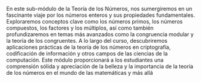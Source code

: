 En este sub-módulo de la Teoría de los Números, nos sumergiremos en un fascinante viaje por los números enteros y sus propiedades fundamentales. Exploraremos conceptos clave como los números primos, los números compuestos, los factores y los múltiplos, así como también profundizaremos en temas más avanzados como la congruencia modular y la teoría de los congruentes. A lo largo del curso, descubriremos aplicaciones prácticas de la teoría de los números en criptografía, codificación de información y otros campos de las ciencias de la computación. Este módulo proporcionará a los estudiantes una comprensión sólida y apreciación de la belleza y la importancia de la teoría de los números en el mundo de las matemáticas y más allá
